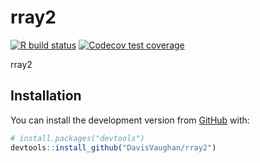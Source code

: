 
<!-- README.md is generated from README.Rmd. Please edit that file -->

# rray2

<!-- badges: start -->

[![R build
status](https://github.com/DavisVaughan/rray2/workflows/R-CMD-check/badge.svg)](https://github.com/DavisVaughan/rray2/actions)
[![Codecov test
coverage](https://codecov.io/gh/DavisVaughan/rray2/branch/master/graph/badge.svg)](https://codecov.io/gh/DavisVaughan/rray2?branch=master)
<!-- badges: end -->

rray2

## Installation

You can install the development version from
[GitHub](https://github.com/) with:

``` r
# install.packages("devtools")
devtools::install_github("DavisVaughan/rray2")
```
